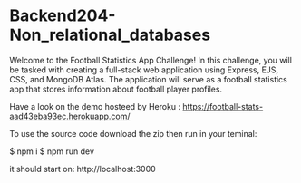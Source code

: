 # Backend204-Non_relational_databases

Welcome to the Football Statistics App Challenge! In this challenge, you will be tasked with creating a full-stack web application using Express, EJS, CSS, and MongoDB Atlas. The application will serve as a football statistics app that stores information about football player profiles.

Have a look on the demo hosteed by Heroku : https://football-stats-aad43eba93ec.herokuapp.com/

To use the source code download the zip then run in your teminal:

$ npm i
$ npm run dev

it should start on:  http://localhost:3000
